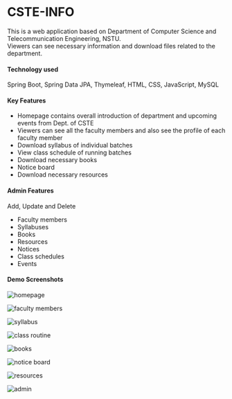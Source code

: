 # CSTE-INFO
<p>This is a web application based on Department of Computer Science and Telecommunication Engineering, NSTU. <br> Viewers can see necessary information and download files related to the department.</p>

#### Technology used
Spring Boot, Spring Data JPA, Thymeleaf, HTML, CSS, JavaScript, MySQL

#### Key Features
<ul>
<li>Homepage contains overall introduction of department and upcoming events from Dept. of CSTE</li>
<li>Viewers can see all the faculty members and also see the profile of each faculty member</li>
<li>Download syllabus of individual batches</li>
<li>View class schedule of running batches</li>
<li>Download necessary books</li>
<li>Notice board</li>
<li>Download necessary resources</li>
</ul>

#### Admin Features
Add, Update and Delete
<ul>
<li>Faculty members</li>
<li>Syllabuses</li>
<li>Books</li>
<li>Resources</li>
<li>Notices</li>
<li>Class schedules</li>
<li>Events</li>
</ul>

#### Demo Screenshots

![homepage](./demo_screenshot/1.png)

![faculty members](./demo_screenshot/2.png)

![syllabus](./demo_screenshot/3.png)

![class routine](./demo_screenshot/4.png)

![books](./demo_screenshot/5.png)

![notice board](./demo_screenshot/6.png)

![resources](./demo_screenshot/7.png)

![admin](./demo_screenshot/8.png)